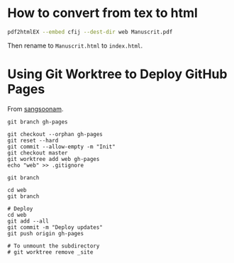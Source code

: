 # How to convert from tex to html

```bash
pdf2htmlEX --embed cfij --dest-dir web Manuscrit.pdf
```

Then rename to `Manuscrit.html` to `index.html`.


# Using Git Worktree to Deploy GitHub Pages

From [sangsoonam](https://sangsoonam.github.io/2019/02/08/using-git-worktree-to-deploy-github-pages.html).

```branch
git branch gh-pages

git checkout --orphan gh-pages
git reset --hard
git commit --allow-empty -m "Init"
git checkout master
git worktree add web gh-pages
echo "web" >> .gitignore

git branch

cd web
git branch

# Deploy
cd web
git add --all
git commit -m "Deploy updates"
git push origin gh-pages

# To unmount the subdirectory
# git worktree remove _site
```
